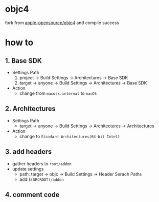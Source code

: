 # objc4

fork from [apple-opensource/objc4](https://github.com/apple-opensource/objc4) and compile success

# how to

## 1. Base SDK

- Settings Path
    1. project -> Build Settings -> Architectures -> Base SDK
    2. target -> anyone -> Build Settings -> Architectures -> Base SDK
- Action
    -  change from `macosx.internal` to `macOS`

## 2. Architectures


- Settings Path
    - target -> anyone -> Build Settings -> Architectures -> Architectures
- Action
    -  change to `Standard Architectures(64-bit Intel)`


## 3. add headers

- gather headers to `root/addon`
- update settings 
    - path: target -> objc -> Build Settings -> Header Serach Paths 
    - add `$(SRCROOT)/addon`

## 4. comment code

